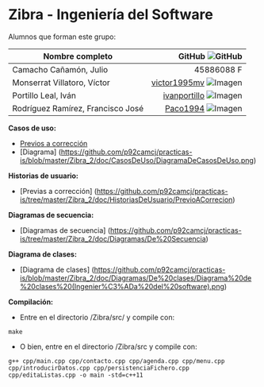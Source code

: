 Zibra - Ingeniería del Software
===============================

Alumnos que forman este grupo:

Nombre completo | GitHub ![GitHub](http://i.vimeocdn.com/portrait/7059132_30x30.jpg "GitHub")
--- | ---: |
Camacho Cañamón, Julio | 45886088 F | [Mandar un correo ](maitlo:p92camcj@uco.es) | [p92camcj](https://github.com/p92camcj) ![Imagen](https://avatars0.githubusercontent.com/u/9354520?v=3&s=30 "Julio")  |
Monserrat Villatoro, Víctor | [victor1995mv](https://github.com/victor1995mv) ![Imagen](https://avatars3.githubusercontent.com/u/9074569?v=3&amp;s=30 "Víctor")  |
Portillo Leal, Iván | [ivanportillo](https://github.com/ivanportillo) ![Imagen](https://avatars2.githubusercontent.com/u/6381225?v=3&s=30 "Iván")  |
Rodríguez Ramírez, Francisco José | [Paco1994](https://github.com/Paco1994) ![Imagen](https://avatars3.githubusercontent.com/u/9074563?v=3&amp;s=30 "Francisco José")  |

__Casos de uso:__  
- [Previos a corrección](https://github.com/p92camcj/practicas-is/tree/master/Zibra_2/doc/CasosDeUso/PrevioACorreccion)
- [Diagrama] (https://github.com/p92camcj/practicas-is/blob/master/Zibra_2/doc/CasosDeUso/DiagramaDeCasosDeUso.png)

__Historias de usuario:__
- [Previas a corrección] (https://github.com/p92camcj/practicas-is/tree/master/Zibra_2/doc/HistoriasDeUsuario/PrevioACorrecion)

__Diagramas de secuencia:__  
- [Diagramas de secuencia] (https://github.com/p92camcj/practicas-is/tree/master/Zibra_2/doc/Diagramas/De%20Secuencia)

__Diagrama de clases:__
- [Diagrama de clases] (https://github.com/p92camcj/practicas-is/blob/master/Zibra_2/doc/Diagramas/De%20clases/Diagrama%20de%20clases%20(Ingenier%C3%ADa%20del%20software).png)

__Compilación:__
- Entre en el directorio /Zibra/src/ y compile con:
~~~
make
~~~
- O bien, entre en el directorio /Zibra/src y compile con:
~~~
g++ cpp/main.cpp cpp/contacto.cpp cpp/agenda.cpp cpp/menu.cpp cpp/introducirDatos.cpp cpp/persistenciaFichero.cpp cpp/editaListas.cpp -o main -std=c++11
~~~
